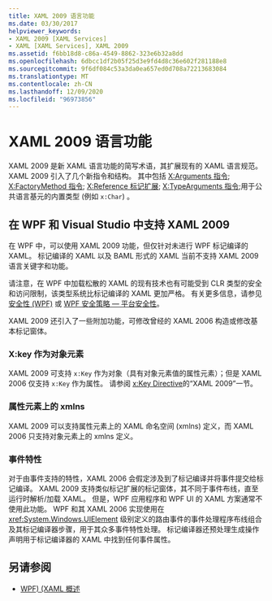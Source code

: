 ```yaml
---
title: XAML 2009 语言功能
ms.date: 03/30/2017
helpviewer_keywords:
- XAML 2009 [XAML Services]
- XAML [XAML Services], XAML 2009
ms.assetid: f6bb18d8-c86a-4549-8862-323e6b32a8dd
ms.openlocfilehash: 6dbcc1df2b05f25d3e9fd4d8c36e602f281188e8
ms.sourcegitcommit: 9f6df084c53a3da0ea657ed0d708a72213683084
ms.translationtype: MT
ms.contentlocale: zh-CN
ms.lasthandoff: 12/09/2020
ms.locfileid: "96973856"
---
```

# <a name="xaml-2009-language-features"></a>XAML 2009 语言功能
XAML 2009 是新 XAML 语言功能的简写术语，其扩展现有的 XAML 语言规范。 XAML 2009 引入了几个新指令和结构。 其中包括 [X:Arguments 指令](xarguments-directive.md); [X:FactoryMethod 指令](xfactorymethod-directive.md); [X:Reference 标记扩展](xreference-markup-extension.md); [X:TypeArguments 指令](xtypearguments-directive.md);用于公共语言基元的内置类型 (例如 `x:Char`) 。

## <a name="xaml-2009-support-in-wpf-and-visual-studio"></a>在 WPF 和 Visual Studio 中支持 XAML 2009

在 WPF 中，可以使用 XAML 2009 功能，但仅针对未进行 WPF 标记编译的 XAML。 标记编译的 XAML 以及 BAML 形式的 XAML 当前不支持 XAML 2009 语言关键字和功能。

请注意，在 WPF 中加载松散的 XAML 的现有技术也有可能受到 CLR 类型的安全和访问限制，该类型系统比标记编译的 XAML 更加严格。 有关更多信息，请参见 [安全性 (WPF)](../framework/wpf/security-wpf.md) 或 [WPF 安全策略 — 平台安全性](../framework/wpf/wpf-security-strategy-platform-security.md)。

XAML 2009 还引入了一些附加功能，可修改曾经的 XAML 2006 构造或修改基本标记窗体。

### <a name="xkey-as-an-object-element"></a>X:key 作为对象元素

XAML 2009 可支持 `x:Key` 作为对象（具有对象元素值的属性元素）；但是 XAML 2006 仅支持 `x:Key` 作为属性。 请参阅 [x:Key Directive](xkey-directive.md)的“XAML 2009”一节。

### <a name="xmlns-on-property-elements"></a>属性元素上的 xmlns

XAML 2009 可以支持属性元素上的 XAML 命名空间 (xmlns) 定义，而 XAML 2006 只支持对象元素上的 xmlns 定义。

### <a name="event-attributes"></a>事件特性

对于由事件支持的特性，XAML 2006 会假定涉及到了标记编译并将事件提交给标记编译。 XAML 2009 支持类似标记扩展的标记窗体，其不同于事件布线，直至运行时解析/加载 XAML。 但是，WPF 应用程序和 WPF UI 的 XAML 方案通常不使用此功能。 WPF 和其 XAML 2006 实现使用在 <xref:System.Windows.UIElement> 级别定义的路由事件的事件处理程序布线组合及其标记编译器步骤，用于其众多事件特性处理。 标记编译器还预处理生成操作声明用于标记编译器的 XAML 中找到任何事件属性。

## <a name="see-also"></a>另请参阅

- [WPF)  (XAML 概述 ](../net/wpf/fundamentals/xaml.md)
